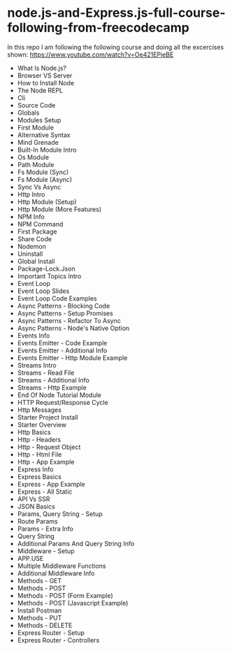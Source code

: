 # node.js-and-Express.js-full-course-following-from-freecodecamp
In this repo I am following the following course and doing all the excercises shown:
https://www.youtube.com/watch?v=Oe421EPjeBE

- What Is Node.js?
- Browser VS Server
- How to Install Node
- The Node REPL
- Cli
- Source Code
- Globals
- Modules Setup
- First Module
- Alternative Syntax
- Mind Grenade
- Built-In Module Intro
- Os Module
- Path Module
- Fs Module (Sync)
- Fs Module (Async)
- Sync Vs Async
- Http Intro
- Http Module (Setup)
- Http Module (More Features)
- NPM Info
- NPM Command
- First Package
- Share Code
- Nodemon
- Uninstall
- Global Install
- Package-Lock.Json
- Important Topics Intro
- Event Loop
- Event Loop Slides
- Event Loop Code Examples
- Async Patterns - Blocking Code
- Async Patterns - Setup Promises
- Async Patterns - Refactor To Async
- Async Patterns - Node's Native Option
- Events Info
- Events Emitter - Code Example
- Events Emitter - Additional Info
- Events Emitter - Http Module Example
- Streams Intro
- Streams - Read File
- Streams - Additional Info
- Streams - Http Example
- End Of Node Tutorial Module
- HTTP Request/Response Cycle
- Http Messages
- Starter Project Install
- Starter Overview
- Http Basics
- Http - Headers
- Http - Request Object
- Http - Html File
- Http - App Example
- Express Info
- Express Basics
- Express - App Example
- Express - All Static
- API Vs SSR
- JSON Basics
- Params, Query String - Setup
- Route Params
- Params - Extra Info
- Query String
- Additional Params And Query String Info
- Middleware - Setup
- APP.USE
- Multiple Middleware Functions
- Additional Middleware Info
- Methods - GET
- Methods - POST
- Methods - POST (Form Example)
- Methods - POST (Javascript Example)
- Install Postman
- Methods - PUT
- Methods - DELETE
- Express Router - Setup
- Express Router - Controllers
